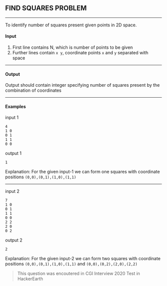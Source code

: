 ## FIND SQUARES PROBLEM
---
To identify number of squares present given points in 2D space.

#### Input
1. First line contains N, which is number of points to be given
1. Further lines contain ```x y```, coordinate points ```x``` and ```y``` separated with space
---
#### Output
Output should contain integer specifying number of squares present by the combination of coordinates

---
#### Examples
input 1
```
4
1 0
0 1
1 1
0 0
```
output 1
```
1
```
Explanation: For the given input-1 we can form one squares with coordinate positions ```(0,0),(0,1),(1,0),(1,1)```

---
input 2
```
7
1 0
0 1
1 1
0 0
2 2
2 0
0 2
```
output 2
```
2
```
Explanation: For the given input-2 we can form two squares with coordinate positions ```(0,0),(0,1),(1,0),(1,1)``` and ```(0,0),(0,2),(2,0),(2,2)```

> This question was encoutered in CGI Interview 2020 Test in HackerEarth